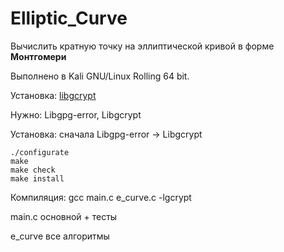 # Elliptic_Curve 

Вычислить кратную точку на эллиптической кривой в форме **Монтгомери**

Выполнено в Kali GNU/Linux Rolling 64 bit. 

Установка: [libgcrypt](https://gnupg.org/download/index.html) 

Нужно: Libgpg-error, Libgcrypt

Установка: сначала Libgpg-error -> Libgcrypt


 ```
./configurate 
make 
make check
make install 

 ```

Компиляция: gcc main.c e_curve.c -lgcrypt

main.c основной + тесты

e_curve все алгоритмы





